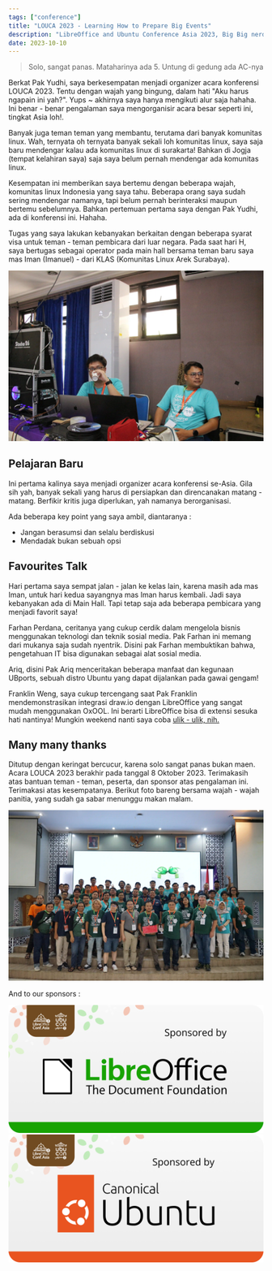 ```yaml
---
tags: ["conference"]
title: "LOUCA 2023 - Learning How to Prepare Big Events"
description: "LibreOffice and Ubuntu Conference Asia 2023, Big Big nerdy tech event!"
date: 2023-10-10
---
```


> Solo, sangat panas. Mataharinya ada 5. Untung di gedung ada AC-nya


Berkat Pak Yudhi, saya berkesempatan menjadi organizer acara konferensi LOUCA 2023. Tentu dengan wajah yang bingung, dalam hati "Aku harus ngapain ini yah?". Yups ~ akhirnya saya hanya mengikuti alur saja hahaha. Ini benar - benar pengalaman saya mengorganisir acara besar seperti ini, tingkat Asia loh!.

Banyak juga teman teman yang membantu, terutama dari banyak komunitas linux. Wah, ternyata oh ternyata banyak sekali loh komunitas linux, saya saja baru mendengar kalau ada komunitas linux di surakarta! Bahkan di Jogja (tempat kelahiran saya) saja saya belum pernah mendengar ada komunitas linux.

Kesempatan ini memberikan saya bertemu dengan beberapa wajah, komunitas linux Indonesia yang saya tahu. Beberapa orang saya sudah sering mendengar namanya, tapi belum pernah berinteraksi maupun bertemu sebelumnya. Bahkan pertemuan pertama saya dengan Pak Yudhi, ada di konferensi ini. Hahaha.

Tugas yang saya lakukan kebanyakan berkaitan dengan beberapa syarat visa untuk teman - teman pembicara dari luar negara. Pada saat hari H, saya bertugas sebagai operator pada main hall bersama teman baru saya mas Iman (Imanuel) - dari KLAS (Komunitas Linux Arek Surabaya).

![Sedang bertugas dengan mas Iman](../img/IMG_0188.webp)

## Pelajaran Baru

Ini pertama kalinya saya menjadi organizer acara konferensi se-Asia. Gila sih yah, banyak sekali yang harus di persiapkan dan direncanakan matang - matang. Berfikir kritis juga diperlukan, yah namanya berorganisasi.

Ada beberapa key point yang saya ambil, diantaranya :

- Jangan berasumsi dan selalu berdiskusi
- Mendadak bukan sebuah opsi

## Favourites Talk

Hari pertama saya sempat jalan - jalan ke kelas lain, karena masih ada mas Iman, untuk hari kedua sayangnya mas Iman harus kembali. Jadi saya kebanyakan ada di Main Hall. Tapi tetap saja ada beberapa pembicara yang menjadi favorit saya!

Farhan Perdana, ceritanya yang cukup cerdik dalam mengelola bisnis menggunakan teknologi dan teknik sosial media. Pak Farhan ini memang dari mukanya saja sudah nyentrik. Disini pak Farhan membuktikan bahwa, pengetahuan IT bisa digunakan sebagai alat sosial media.

Ariq, disini Pak Ariq menceritakan beberapa manfaat dan kegunaan UBports, sebuah distro Ubuntu yang dapat dijalankan pada gawai gengam!

Franklin Weng, saya cukup tercengang saat Pak Franklin mendemonstrasikan integrasi draw.io dengan LibreOffice yang sangat mudah menggunakan OxOOL. Ini berarti LibreOffice bisa di extensi sesuka hati nantinya! Mungkin weekend nanti saya coba [ulik - ulik, nih.](https://docs.ossii.com.tw/books/oxoffice-online-technical-manual/page/oxool-module-development-howto)

## Many many thanks

Ditutup dengan keringat bercucur, karena solo sangat panas bukan maen. Acara LOUCA 2023 berakhir pada tanggal 8 Oktober 2023. Terimakasih atas bantuan teman - teman, peserta, dan sponsor atas pengalaman ini. Terimakasi atas kesempatanya. Berikut foto bareng bersama wajah - wajah panitia, yang sudah ga sabar menunggu makan malam.

![Panitia](../img/NC_08352.webp)

And to our sponsors :

![Thanks LibreOffice](../img/sponsor_light_tdf_xgmd7d.png)
![Thanks Ubuntu](../img/sponsor_light_ubuntu_dnsoad.png)

